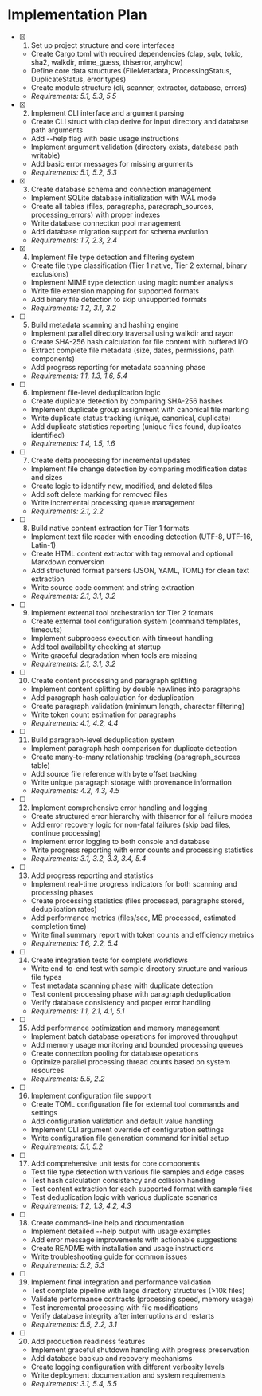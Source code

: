 # Implementation Plan

- [x] 1. Set up project structure and core interfaces
  - Create Cargo.toml with required dependencies (clap, sqlx, tokio, sha2, walkdir, mime_guess, thiserror, anyhow)
  - Define core data structures (FileMetadata, ProcessingStatus, DuplicateStatus, error types)
  - Create module structure (cli, scanner, extractor, database, errors)
  - _Requirements: 5.1, 5.3, 5.5_

- [x] 2. Implement CLI interface and argument parsing
  - Create CLI struct with clap derive for input directory and database path arguments
  - Add --help flag with basic usage instructions
  - Implement argument validation (directory exists, database path writable)
  - Add basic error messages for missing arguments
  - _Requirements: 5.1, 5.2, 5.3_

- [x] 3. Create database schema and connection management
  - Implement SQLite database initialization with WAL mode
  - Create all tables (files, paragraphs, paragraph_sources, processing_errors) with proper indexes
  - Write database connection pool management
  - Add database migration support for schema evolution
  - _Requirements: 1.7, 2.3, 2.4_

- [x] 4. Implement file type detection and filtering system
  - Create file type classification (Tier 1 native, Tier 2 external, binary exclusions)
  - Implement MIME type detection using magic number analysis
  - Write file extension mapping for supported formats
  - Add binary file detection to skip unsupported formats
  - _Requirements: 1.2, 3.1, 3.2_

- [ ] 5. Build metadata scanning and hashing engine
  - Implement parallel directory traversal using walkdir and rayon
  - Create SHA-256 hash calculation for file content with buffered I/O
  - Extract complete file metadata (size, dates, permissions, path components)
  - Add progress reporting for metadata scanning phase
  - _Requirements: 1.1, 1.3, 1.6, 5.4_

- [ ] 6. Implement file-level deduplication logic
  - Create duplicate detection by comparing SHA-256 hashes
  - Implement duplicate group assignment with canonical file marking
  - Write duplicate status tracking (unique, canonical, duplicate)
  - Add duplicate statistics reporting (unique files found, duplicates identified)
  - _Requirements: 1.4, 1.5, 1.6_

- [ ] 7. Create delta processing for incremental updates
  - Implement file change detection by comparing modification dates and sizes
  - Create logic to identify new, modified, and deleted files
  - Add soft delete marking for removed files
  - Write incremental processing queue management
  - _Requirements: 2.1, 2.2_

- [ ] 8. Build native content extraction for Tier 1 formats
  - Implement text file reader with encoding detection (UTF-8, UTF-16, Latin-1)
  - Create HTML content extractor with tag removal and optional Markdown conversion
  - Add structured format parsers (JSON, YAML, TOML) for clean text extraction
  - Write source code comment and string extraction
  - _Requirements: 2.1, 3.1, 3.2_

- [ ] 9. Implement external tool orchestration for Tier 2 formats
  - Create external tool configuration system (command templates, timeouts)
  - Implement subprocess execution with timeout handling
  - Add tool availability checking at startup
  - Write graceful degradation when tools are missing
  - _Requirements: 2.1, 3.1, 3.2_

- [ ] 10. Create content processing and paragraph splitting
  - Implement content splitting by double newlines into paragraphs
  - Add paragraph hash calculation for deduplication
  - Create paragraph validation (minimum length, character filtering)
  - Write token count estimation for paragraphs
  - _Requirements: 4.1, 4.2, 4.4_

- [ ] 11. Build paragraph-level deduplication system
  - Implement paragraph hash comparison for duplicate detection
  - Create many-to-many relationship tracking (paragraph_sources table)
  - Add source file reference with byte offset tracking
  - Write unique paragraph storage with provenance information
  - _Requirements: 4.2, 4.3, 4.5_

- [ ] 12. Implement comprehensive error handling and logging
  - Create structured error hierarchy with thiserror for all failure modes
  - Add error recovery logic for non-fatal failures (skip bad files, continue processing)
  - Implement error logging to both console and database
  - Write progress reporting with error counts and processing statistics
  - _Requirements: 3.1, 3.2, 3.3, 3.4, 5.4_

- [ ] 13. Add progress reporting and statistics
  - Implement real-time progress indicators for both scanning and processing phases
  - Create processing statistics (files processed, paragraphs stored, deduplication rates)
  - Add performance metrics (files/sec, MB processed, estimated completion time)
  - Write final summary report with token counts and efficiency metrics
  - _Requirements: 1.6, 2.2, 5.4_

- [ ] 14. Create integration tests for complete workflows
  - Write end-to-end test with sample directory structure and various file types
  - Test metadata scanning phase with duplicate detection
  - Test content processing phase with paragraph deduplication
  - Verify database consistency and proper error handling
  - _Requirements: 1.1, 2.1, 4.1, 5.1_

- [ ] 15. Add performance optimization and memory management
  - Implement batch database operations for improved throughput
  - Add memory usage monitoring and bounded processing queues
  - Create connection pooling for database operations
  - Optimize parallel processing thread counts based on system resources
  - _Requirements: 5.5, 2.2_

- [ ] 16. Implement configuration file support
  - Create TOML configuration file for external tool commands and settings
  - Add configuration validation and default value handling
  - Implement CLI argument override of configuration settings
  - Write configuration file generation command for initial setup
  - _Requirements: 5.1, 5.2_

- [ ] 17. Add comprehensive unit tests for core components
  - Test file type detection with various file samples and edge cases
  - Test hash calculation consistency and collision handling
  - Test content extraction for each supported format with sample files
  - Test deduplication logic with various duplicate scenarios
  - _Requirements: 1.2, 1.3, 4.2, 4.3_

- [ ] 18. Create command-line help and documentation
  - Implement detailed --help output with usage examples
  - Add error message improvements with actionable suggestions
  - Create README with installation and usage instructions
  - Write troubleshooting guide for common issues
  - _Requirements: 5.2, 5.3_

- [ ] 19. Implement final integration and performance validation
  - Test complete pipeline with large directory structures (>10k files)
  - Validate performance contracts (processing speed, memory usage)
  - Test incremental processing with file modifications
  - Verify database integrity after interruptions and restarts
  - _Requirements: 5.5, 2.2, 3.1_

- [ ] 20. Add production readiness features
  - Implement graceful shutdown handling with progress preservation
  - Add database backup and recovery mechanisms
  - Create logging configuration with different verbosity levels
  - Write deployment documentation and system requirements
  - _Requirements: 3.1, 5.4, 5.5_